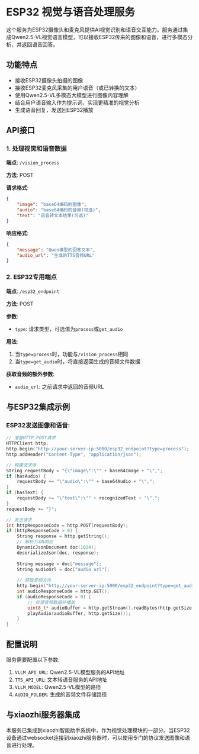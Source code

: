 # ESP32 视觉与语音处理服务

这个服务为ESP32摄像头和麦克风提供AI视觉识别和语音交互能力。服务通过集成Qwen2.5-VL视觉语言模型，可以接收ESP32传来的图像和语音，进行多模态分析，并返回语音回答。

## 功能特点

- 接收ESP32摄像头拍摄的图像
- 接收ESP32麦克风采集的用户语音（或已转换的文本）
- 使用Qwen2.5-VL多模态大模型进行图像内容理解
- 结合用户语音输入作为提示词，实现更精准的视觉分析
- 生成语音回复，发送回ESP32播放

## API接口

### 1. 处理视觉和语音数据

**端点**: `/vision_process`

**方法**: POST

**请求格式**:
```json
{
    "image": "base64编码的图像",
    "audio": "base64编码的音频(可选)",
    "text": "语音转文本结果(可选)"
}
```

**响应格式**:
```json
{
    "message": "Qwen模型的回答文本",
    "audio_url": "生成的TTS音频URL"
}
```

### 2. ESP32专用端点

**端点**: `/esp32_endpoint`

**方法**: POST

**参数**:
- `type`: 请求类型，可选值为`process`或`get_audio`

**用法**:
1. 当`type=process`时，功能与`/vision_process`相同
2. 当`type=get_audio`时，将直接返回生成的音频文件数据

**获取音频的额外参数**:
- `audio_url`: 之前请求中返回的音频URL

## 与ESP32集成示例

### ESP32发送图像和语音:

```cpp
// 准备HTTP POST请求
HTTPClient http;
http.begin("http://your-server-ip:5000/esp32_endpoint?type=process");
http.addHeader("Content-Type", "application/json");

// 构建请求体
String requestBody = "{\"image\":\"" + base64Image + "\",";
if (hasAudio) {
    requestBody += "\"audio\":\"" + base64Audio + "\",";
}
if (hasText) {
    requestBody += "\"text\":\"" + recognizedText + "\",";
}
requestBody += "}";

// 发送请求
int httpResponseCode = http.POST(requestBody);
if (httpResponseCode > 0) {
    String response = http.getString();
    // 解析JSON响应
    DynamicJsonDocument doc(1024);
    deserializeJson(doc, response);
    
    String message = doc["message"];
    String audioUrl = doc["audio_url"];
    
    // 获取音频文件
    http.begin("http://your-server-ip:5000/esp32_endpoint?type=get_audio&audio_url=" + audioUrl);
    int audioResponseCode = http.GET();
    if (audioResponseCode > 0) {
        // 处理音频数据并播放
        uint8_t* audioBuffer = http.getStream().readBytes(http.getSize());
        playAudio(audioBuffer, http.getSize());
    }
}
```

## 配置说明

服务需要配置以下参数:

1. `VLLM_API_URL`: Qwen2.5-VL模型服务的API地址
2. `TTS_API_URL`: 文本转语音服务的API地址
3. `VLLM_MODEL`: Qwen2.5-VL模型的路径
4. `AUDIO_FOLDER`: 生成的音频文件存储路径

## 与xiaozhi服务器集成

本服务已集成到xiaozhi智能助手系统中，作为视觉处理模块的一部分。当ESP32设备通过websocket连接到xiaozhi服务器时，可以使用专门的协议发送图像和语音进行处理。 